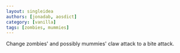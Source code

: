 ```yaml
---
layout: singleidea
authors: [jonadab, aosdict]
category: [vanilla]
tags: [zombies, mummies]
---
```

Change zombies' and possibly mummies' claw attack to a bite attack.
